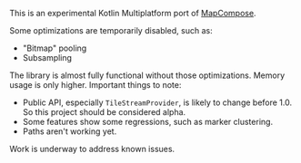 This is an experimental Kotlin Multiplatform port of [MapCompose](https://github.com/p-lr/MapCompose).

Some optimizations are temporarily disabled, such as:
- "Bitmap" pooling
- Subsampling

The library is almost fully functional without those optimizations. Memory usage is only higher.
Important things to note:

 - Public API, especially `TileStreamProvider`, is likely to change before 1.0. So this project should
be considered alpha.
- Some features show some regressions, such as marker clustering.
- Paths aren't working yet.

Work is underway to address known issues.